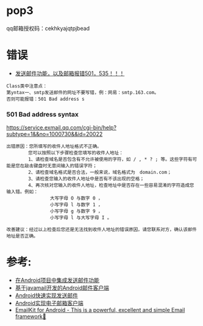

# pop3
qq邮箱授权码：cekhkyajqtpjbead

# 错误
- [发送邮件功能，以及邮箱报错501，535！！！](https://blog.csdn.net/qq_42843730/article/details/82229566)
```
Class类中注意点：
第yntax一、smtp发送邮件的网址不要写错，例：网易：smtp.163.com。
否则可能报错：501 Bad address s
```

### 501 Bad address syntax
https://service.exmail.qq.com/cgi-bin/help?subtype=1&&no=1000730&&id=20022
```
出错原因：您所填写的收件人地址格式不正确。
        您可以按照以下步骤检查您填写的收件人地址：
        1、请检查域名是否包含有不允许被使用的字符，如 / , * ? ; 等。这些字符有可能是您在敲击键盘时无意间输入的错误字符；
        2、请检查域名格式是否合法，一般来说，域名格式为　domain.com；
        3、请检查您输入的收件人地址中是否有不该出现的空格；
        4、再次核对您输入的收件人地址，检查地址中是否存在一些容易混淆的字符造成您输入错。例如：
                大写字母 O 与数字 0 ，
                小写字母 l 与数字 1 ，
                小写字母 g 与数字 9 ，
                小写字母 l 与大写字母 I 。

改善建议：经过以上检查后您还是无法找到收件人地址的错误原因，请您联系对方，确认该邮件地址是否正确。
```

# 参考:
- [在Android项目中集成发送邮件功能](https://miraclechen001.github.io/2018/08/26/%E5%9C%A8Android%E9%A1%B9%E7%9B%AE%E4%B8%AD%E9%9B%86%E6%88%90%E5%8F%91%E9%80%81%E9%82%AE%E4%BB%B6%E5%8A%9F%E8%83%BD/)
- [基于javamail开发的Android邮件客户端](https://github.com/wangzhengtai/email)
- [Android快速实现发送邮件](https://github.com/teprinciple/MailSender)
- [Android实现电子邮箱客户端](https://blog.csdn.net/whuhan2013/article/details/51182773)
- [EmailKit for Android - This is a powerful, excellent and simple Email framework💌](https://github.com/mailhu/emailkit)
